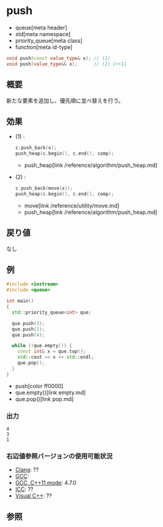 # push
* queue[meta header]
* std[meta namespace]
* priority_queue[meta class]
* function[meta id-type]

```cpp
void push(const value_type& x); // (1)
void push(value_type&& x);      // (2) C++11
```

## 概要
新たな要素を追加し、優先順に並べ替えを行う。


## 効果
- (1) :

    ```cpp
    c.push_back(x);
    push_heap(c.begin(), c.end(), comp);
    ```
    * push_heap[link /reference/algorithm/push_heap.md]


- (2) :

    ```cpp
    c.push_back(move(x));
    push_heap(c.begin(), c.end(), comp);
    ```
    * move[link /reference/utility/move.md]
    * push_heap[link /reference/algorithm/push_heap.md]


## 戻り値
なし


## 例
```cpp example
#include <iostream>
#include <queue>

int main()
{
  std::priority_queue<int> que;

  que.push(3);
  que.push(1);
  que.push(4);

  while (!que.empty()) {
    const int& x = que.top();
    std::cout << x << std::endl;
    que.pop();
  }
}
```
* push[color ff0000]
* que.empty()[link empty.md]
* que.pop()[link pop.md]

### 出力
```
4
3
1
```

### 右辺値参照バージョンの使用可能状況
- [Clang](/implementation.md#clang): ??
- [GCC](/implementation.md#gcc): 
- [GCC, C++11 mode](/implementation.md#gcc): 4.7.0
- [ICC](/implementation.md#icc): ??
- [Visual C++](/implementation.md#visual_cpp): ??


## 参照


